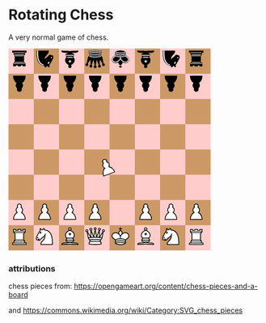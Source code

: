 # Rotating Chess

A very normal game of chess.

![normally set up chess board except rotated pawn](dist_assets/cover_image.png)

### attributions

chess pieces from: https://opengameart.org/content/chess-pieces-and-a-board

and https://commons.wikimedia.org/wiki/Category:SVG_chess_pieces